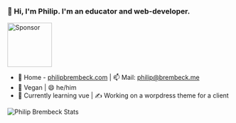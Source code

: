 ### 👋  Hi, I'm Philip. I'm an educator and web-developer.
[<img src="https://faq.jokenetwork.de/css/sponsor.png" alt="Sponsor" width="100">](https://github.com/sponsors/philipbrembeck)

- 🔗 Home - [philipbrembeck.com](https://philipbrembeck.com) | 📫 Mail: philip@brembeck.me
- 🌱 Vegan | 😄 he/him 
- 🧠 Currently learning vue | ✍️ Working on a worpdress theme for a client

![Philip Brembeck Stats](https://github-readme-stats.vercel.app/api?username=philipbrembeck&theme=dark)
